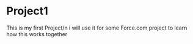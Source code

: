 # Project1

This is my first Project/n
i will use it for some Force.com project to learn how this works together
